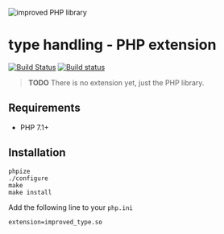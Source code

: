 ![improved PHP library](https://user-images.githubusercontent.com/100821/46372249-e5eb7500-c68a-11e8-801a-2ee57da3e5e3.png)

# type handling - PHP extension

[![Build Status](https://travis-ci.org/improved-php-library/type.svg?branch=master)](https://travis-ci.org/improved-php-library/type)
[![Build status](https://ci.appveyor.com/api/projects/status/TODO/branch/master?svg=true)](https://ci.appveyor.com/project/improved-php-library/type/branch/master)

> **TODO** There is no extension yet, just the PHP library.

## Requirements

* PHP 7.1+

## Installation

    phpize
    ./configure
    make
    make install

Add the following line to your `php.ini`

    extension=improved_type.so
